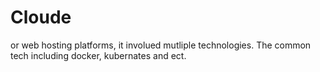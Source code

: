 # Cloude

or web hosting platforms, it involued mutliple technologies.
The common tech including docker, kubernates and ect.
